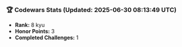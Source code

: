 ### 🏆 Codewars Stats (Updated: 2025-06-30 08:13:49 UTC)

- **Rank:** 8 kyu
- **Honor Points:** 3
- **Completed Challenges:** 1

